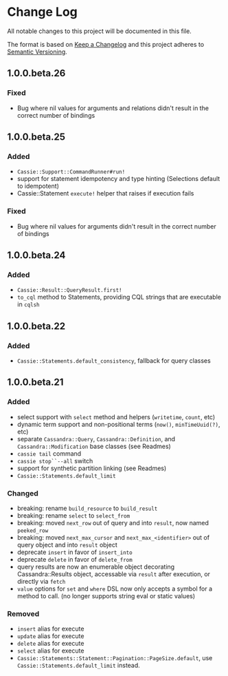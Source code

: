 # Change Log

All notable changes to this project will be documented in this file.

The format is based on [Keep a Changelog](http://keepachangelog.com/)
and this project adheres to [Semantic Versioning](http://semver.org/).

## 1.0.0.beta.26

### Fixed
- Bug where nil values for arguments and relations didn't result in the correct number of bindings

## 1.0.0.beta.25

### Added
- `Cassie::Support::CommandRunner#run!`
- support for statement idempotency and type hinting (Selections default to idempotent)
- Cassie::Statement `execute!` helper that raises if execution fails

### Fixed
- Bug where nil values for arguments didn't result in the correct number of bindings


## 1.0.0.beta.24

### Added
- `Cassie::Result::QueryResult.first!`
- `to_cql` method to Statements, providing CQL strings that are executable in `cqlsh`

## 1.0.0.beta.22

### Added
- `Cassie::Statements.default_consistency`, fallback for query classes

## 1.0.0.beta.21

### Added
- select support with `select` method and helpers (`writetime`, `count`, etc)
- dynamic term support and non-positional terms (`now()`, `minTimeUuid(?)`, etc)
- separate `Cassandra::Query`, `Cassandra::Definition`, and `Cassandra::Modification` base classes (see Readmes)
- `cassie tail` command
- `cassie stop``--all` switch
- support for synthetic partition linking (see Readmes)
- `Cassie::Statements.default_limit`

### Changed
- breaking: rename `build_resource` to `build_result`
- breaking: rename `select` to `select_from`
- breaking: moved `next_row` out of query and into `result`, now named `peeked_row`
- breaking: moved `next_max_cursor` and `next_max_<identifier>` out of query object and into `result` object
- deprecate `insert` in favor of `insert_into`
- deprecate `delete` in favor of `delete_from`
- query results are now an enumerable object decorating Cassandra::Results object, accessable via `result` after execution, or directly via `fetch`
- `value` options for `set` and `where` DSL now only accepts a symbol for a method to call. (no longer supports string eval or static values)

### Removed
- `insert` alias for execute
- `update` alias for execute
- `delete` alias for execute
- `select` alias for execute
- `Cassie::Statements::Statement::Pagination::PageSize.default`, use `Cassie::Statements.default_limit` instead.